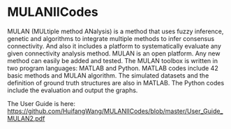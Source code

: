 # MULANIICodes

MULAN (MULtiple method ANalysis) is a method that uses fuzzy inference, genetic and algorithms to integrate multiple methods to infer consensus connectivity. And also it includes a platform to systematically evaluate any given connectivity analysis method.
MULAN is an open platform. Any new method can easily be added and tested.
The MULAN toolbox is written in two program languages: MATLAB and Python. MATLAB codes include 42 basic methods and MULAN algorithm. The simulated datasets and the definition of ground truth structures are also in MATLAB. The Python codes include the evaluation and output the graphs.

The User Guide is here: https://github.com/HuifangWang/MULANIICodes/blob/master/User_Guide_MULAN2.pdf

